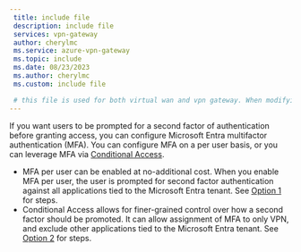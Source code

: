 ```yaml
---
 title: include file
 description: include file
 services: vpn-gateway
 author: cherylmc
 ms.service: azure-vpn-gateway
 ms.topic: include
 ms.date: 08/23/2023
 ms.author: cherylmc
 ms.custom: include file

 # this file is used for both virtual wan and vpn gateway. When modifying, make sure that your changes work for both environments.
---
```


If you want users to be prompted for a second factor of authentication before granting access, you can configure Microsoft Entra multifactor authentication (MFA). You can configure MFA on a per user basis, or you can leverage MFA via [Conditional Access](/azure/active-directory/conditional-access/overview).

* MFA per user can be enabled at no-additional cost. When you enable MFA per user, the user is prompted for second factor authentication against all applications tied to the Microsoft Entra tenant. See [Option 1](#peruser) for steps.
* Conditional Access allows for finer-grained control over how a second factor should be promoted. It can allow assignment of MFA to only VPN, and exclude other applications tied to the Microsoft Entra tenant. See [Option 2](#conditional) for steps.
